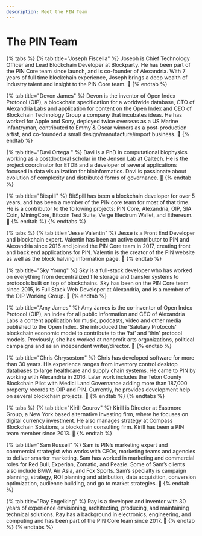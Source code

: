 ```yaml
---
description: Meet the PIN Team
---
```


# The PIN Team

{% tabs %}
{% tab title="Joseph Fiscella" %}
Joseph is Chief Technology Officer and Lead Blockchain Developer at Blockparty. He has been part of the PIN Core team since launch, and is co-founder of Alexandria. With 7 years of full time blockchain experience, Joseph brings a deep wealth of industry talent and insight to the PIN Core team. 📌 
{% endtab %}

{% tab title="Devon James" %}
Devon is the inventor of Open Index Protocol \(OIP\), a blockchain specification for a worldwide database, CTO of Alexandria Labs and application for content on the Open Index and CEO of Blockchain Technology Group a company that incubates ideas. He has worked for Apple and Sony, deployed twice overseas as a US Marine infantryman, contributed to Emmy & Oscar winners as a post-production artist, and co-founded a small design/manufacture/import business. 📌 
{% endtab %}

{% tab title="Davi Ortega " %}
Davi is a PhD in computational biophysics working as a postdoctoral scholar in the Jensen Lab at Caltech. He is the project coordinator for ETDB and a developer of several applications focused in data visualization for bioinformatics. Davi is passionate about evolution of complexity and distributed forms of governance. 📌 
{% endtab %}

{% tab title="Bitspill" %}
BitSpill has been a blockchain developer for over 5 years, and has been a member of the PIN core team for most of that time. He is a contributor to the following projects: PIN Core, Alexandria, OIP, SIA Coin, MiningCore, Bitcoin Test Suite, Verge Electrum Wallet, and Ethereum. 📌 
{% endtab %}
{% endtabs %}

{% tabs %}
{% tab title="Jesse Valentin" %}
Jesse is a Front End Developer and blockchain expert. Valentin has been an active contributor to PIN and Alexandria since 2016 and joined the PIN Core team in 2017, creating front and back end applications for PIN. Valentin is the creator of the PIN website as well as the block halving information page. 📌 
{% endtab %}

{% tab title="Sky Young" %}
Sky is a full-stack developer who has worked on everything from decentralized file storage and transfer systems to protocols built on top of blockchains. Sky has been on the PIN Core team since 2015, is Full Stack Web Developer at Alexandria, and is a member of the OIP Working Group. 📌 
{% endtab %}

{% tab title="Amy James" %}
Amy James is the co-inventor of Open Index Protocol \(OIP\), an index for all public information and CEO of Alexandria Labs a content application for music, podcasts, video and other media published to the Open Index. She introduced the ’Salutary Protocols’ blockchain economic model to contribute to the ‘fat’ and ‘thin’ protocol models. Previously, she has worked at nonprofit arts organizations, political campaigns and as an independent writer/director. 📌 
{% endtab %}

{% tab title="Chris Chrysostom" %}
Chris has developed software for more than 30 years. His experience ranges from inventory control desktop databases to large healthcare and supply chain systems. He came to PIN by working with Alexandria in 2016. Later work includes the Teton County Blockchain Pilot with Medici Land Governance adding more than 187,000 property records to OIP and PIN. Currently, he provides development help on several blockchain projects. 📌 
{% endtab %}
{% endtabs %}

{% tabs %}
{% tab title="Kirill Gourov" %}
Kirill is Director at Eastmore Group, a New York based alternative investing firm, where he focuses on digital currency investment. He also manages strategy at Compass Blockchain Solutions, a blockchain consulting firm. Kirill has been a PIN team member since 2013. 📌 
{% endtab %}

{% tab title="Sam Russell" %}
Sam is PIN’s marketing expert and commercial strategist who works with CEOs, marketing teams and agencies to deliver smarter marketing. Sam has worked in marketing and commercial roles for Red Bull, Experian, Zomatio, and Peazie. Some of Sam’s clients also include BMW, Air Asia, and Fox Sports. Sam’s specialty is campaign planning, strategy, ROI planning and attribution, data acquisition, conversion optimization, audience building, and go to market strategies. 📌 
{% endtab %}

{% tab title="Ray Engelking" %}
Ray is a developer and inventor with 30 years of experience envisioning, architecting, producing, and maintaining technical solutions. Ray has a background in electronics, engineering, and computing and has been part of the PIN Core team since 2017. 📌 
{% endtab %}
{% endtabs %}

